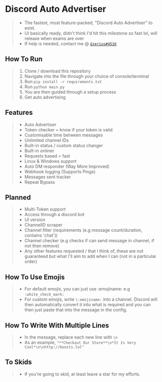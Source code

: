 # Discord Auto Advertiser
> + The fastest, most feature-packed, "Discord Auto Advertiser" to exist.
> + UI basically ready, didn't think I'd hit this milestone so fast lol, will release when exams are over
> + If help is needed, contact me @ [`£xerius#4516`](https://discord.gg/funnysite)

## How To Run
> 1) Clone / download this repository
> 2) Navigate into the file through your choice of console/terminal
> 3) Run `pip install -r requirements.txt`
> 4) Run `python main.py`
> 5) You are then guided through a setup process
> 6) Get auto advertising 

## Features
> + Auto Advertiser
> + Token checker = know if your token is valid
> + Customisable time between messages
> + Unlimited channel IDs
> + Built-in status / custom status changer
> + Built-in onliner
> + Requests based = fast
> + Linux & Windows support
> + Auto DM responder (Way More Improved)
> + Webhook logging (Supports Pings)
> + Messages sent tracker
> + Repeat Bypass

## Planned
> + Multi-Token support
> + Access through a discord bot
> + UI version
> + ChannelID scraper
> + Channel filter (requirements (e.g message count/duration, contains 'chat'))
> + Channel checker (e.g checks if can send message in channel, if not then remove)
> + Any other features requested / that I think of, these are not guaranteed but what I'll aim to add when I can (not in a particular order)

## How To Use Emojis
> + For default emojis, you can just use :emojiname: e.g `:white_check_mark:`
> + For custom emojis, write `\:emojiname:` into a channel. Discord will then automatically convert it into what is required and you can then just paste that into the message in the config.  

## How To Write With Multiple Lines
> + In the message, replace each new line with `\n`
> + As an example, `"**Checkout Our Store**\n*It Is Very Cool*\n\nhttp://boosts.lol"`


## To Skids
> + If you're going to skid, at least leave a star for my efforts.
